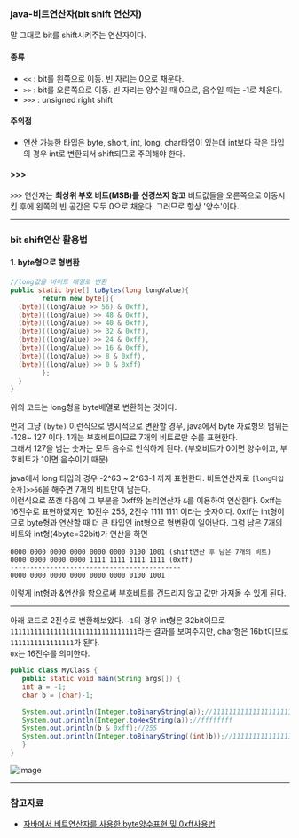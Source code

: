 ### java-비트연산자(bit shift 연산자)

말 그대로 bit를 shift시켜주는 연산자이다.

#### 종류
- `<<` : bit를 왼쪽으로 이동. 빈 자리는 0으로 채운다. 
- `>>` : bit를 오른쪽으로 이동. 빈 자리는 양수일 때 0으로, 음수일 때는 -1로 채운다.
- `>>>` : unsigned right shift

#### 주의점
- 연산 가능한 타입은 byte, short, int, long, char타입이 있는데 int보다 작은 타입의 경우 int로 변환되서 shift되므로 주의해야 한다.


#### >>>
`>>>` 연산자는 **최상위 부호 비트(MSB)를 신경쓰지 않고** 비트값들을 오른쪽으로 이동시킨 후에 왼쪽의 빈 공간은 모두 0으로 채운다. 그러므로 항상 '양수'이다.

------------------------
### bit shift연산 활용법
#### 1. byte형으로 형변환
```java
//long값을 바이트 배열로 변환
public static byte[] toBytes(long longValue){  
        return new byte[]{    
  (byte)((longValue >> 56) & 0xff),  
  (byte)((longValue) >> 48 & 0xff),  
  (byte)((longValue) >> 40 & 0xff),  
  (byte)((longValue) >> 32 & 0xff),  
  (byte)((longValue) >> 24 & 0xff),  
  (byte)((longValue) >> 16 & 0xff),  
  (byte)((longValue) >> 8 & 0xff),  
  (byte)((longValue) >> 0 & 0xff)  
        };  
  }  
}
```

위의 코드는 long형을 byte배열로 변환하는 것이다.   

먼저 그냥 `(byte)` 이런식으로 명시적으로 변환할 경우, java에서 byte 자료형의 범위는 -128~ 127 이다. 1개는 부호비트이므로 7개의 비트로만 수를 표현한다.  
그래서 127을 넘는 숫자는 모두 음수로 인식하게 된다. (부호비트가 0이면 양수이고, 부호비트가 1이면 음수이기 때문)

java에서 long 타입의 경우 -2^63 ~ 2^63-1 까지 표현한다. 비트연산자로 `[long타입숫자]>>56`을 해주면 7개의 비트만이 남는다.   
이런식으로 쪼갠 다음에 그 부분을 0xff와 논리연산자 `&`를 이용하여 연산한다. 0xff는 16진수로 표현하였지만 10진수 255, 2진수 1111 1111 이라는 숫자이다. 0xff는 int형이므로 byte형과 연산할 때 더 큰 타입인 int형으로 형변환이 일어난다. 그럼 남은 7개의 비트와 int형(4byte=32bit)가 연산을 하면   

```
0000 0000 0000 0000 0000 0000 0100 1001 (shift연산 후 남은 7개의 비트)
0000 0000 0000 0000 1111 1111 1111 1111 (0xff)
-------------------------------------------
0000 0000 0000 0000 0000 0000 0100 1001
```

이렇게 int형과 &연산을 함으로써 부호비트를 건드리지 않고 값만 가져올 수 있게 된다.

-----------------------------
    
 아래 코드로 2진수로 변환해보았다.
 `-1`의 경우 int형은 32bit이므로 `11111111111111111111111111111111`라는 결과를 보여주지만, char형은 16bit이므로 `1111111111111111`가 된다.    
 `0x`는 16진수를 의미한다.
 
 ```java
 public class MyClass {
    public static void main(String args[]) {
    int a = -1;
    char b = (char)-1;
    
    System.out.println(Integer.toBinaryString(a));//11111111111111111111111111111111
    System.out.println(Integer.toHexString(a));//ffffffff
    System.out.println(b & 0xff);//255
    System.out.println(Integer.toBinaryString((int)b));//1111111111111111
    }
}
 ```
![image](https://user-images.githubusercontent.com/64109506/112752359-b0cafe00-900d-11eb-92c8-bf23412d6a90.png)

-------------------------
### 참고자료
- [자바에서 비트연산자를 사용한 byte양수표현 및 0xff사용법](https://emflant.tistory.com/133)
